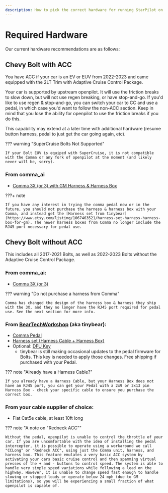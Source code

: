 ```yaml
---
description: How to pick the correct hardware for running StarPilot on a Bolt 
---
```


# Required Hardware
Our current hardware recommendations are as follows:

## Chevy Bolt with ACC
You have ACC if your car is an EV or EUV from 2022-2023 and came equipped with the 2LT Trim with Adaptive Cruise Control Package.

Your car is supported by upstream openpilot. It will use the friction breaks to slow down, but will not use regen breaking, or have stop-and-go. If you'd like to use regen & stop-and-go, you can switch your car to CC and use a pedal, in which case you'd want to follow the non-ACC section. Keep in mind that you lose the ability for openpilot to use the friction breaks if you do this. 

This capability may extend at a later time with additional hardware (resume button harness, pedal to just get the car going again, etc).

??? warning "SuperCruise Bolts Not Supported"

    If your Bolt EUV is equiped with SuperCruise, it is not compatible with the Comma or any fork of openpilot at the moment (and likely never will be, sorry).

### From comma_ai

* [Comma 3X (or 3) with GM Harness & Harness Box](https://comma.ai/shop/comma-3x?harness=Chevrolet%2520Bolt%2520EV%25202022-23)



???+ note
    
    If you have any interest in trying the comma pedal now or in the future, you should not purchase the harness & harness box with your Comma, and instead get the [Harness set from tinybear](https://www.etsy.com/listing/1067463521/harness-set-harness-harness-box-for-gm). The newer harness boxes from Comma no longer include the RJ45 port necessary for pedal use.
    
## Chevy Bolt without ACC
This includes all 2017-2021 Bolts, as well as 2022-2023 Bolts without the Adaptive Cruise Control Package. 

### From comma_ai:

* [Comma 3X (or 3)](https://comma.ai/shop/comma-3x)

??? warning "Do not purchase a harness from Comma"

    Comma has changed the design of the harness box & harness they ship with the 3X, and they no longer have the RJ45 port required for pedal use. See the next section for more info.
    
### From [BearTechWorkshop](https://shop.beartech.ca/) (aka tinybear):

* [Comma Pedal](https://shop.beartech.ca/products/comma-pedal)
* [Harness set (Harness Cable + Harness Box)](https://shop.beartech.ca/products/harness-set-gm?variant=44665970688181)
* Optional: [DFU Key](https://shop.beartech.ca/products/dfu-key)
    * tinybear is still making occasional updates to the pedal firmware for Bolts. This key is needed to apply those changes. Free shipping if purchased with your Pedal.

??? note "Already have a Harness Cable?"

    If you already have a Harness Cable, but your Harness Box does not have an RJ45 port, you can get your Pedal with a 2x9 or 2x13 pin Harness Box - check your specific cable to ensure you purchase the correct box.
    
### From your cable supplier of choice:

* Flat Cat5e cable, at least 10ft long

??? note "A note on "Redneck ACC""

    Without the pedal, openpilot is unable to control the throttle of your car. If you are uncomfortable with the idea of installing the pedal intercepter, it is possible to operate using a workaround we call "CCLong" or "Redneck ACC", using just the Comma unit, harness, and harness box. This feature emulates a very basic ACC system by activating your cars basic cruise control and then spamming virtual presses of the + and - buttons to control speed. The system is able to handle very simple speed variations while following a lead on the highway. However, it is unable to change speed fast enough to handle slowing or stopped leads or operate below 24 mph (due to GM limitations), so you will be experiencing a small fraction of what openpilot is capable of. 